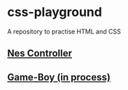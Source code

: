 # css-playground
A repository to practise HTML and CSS

## [Nes Controller](https://fjavierlh.is-a.dev/css-playground/nes-controller/index.html)


## [Game-Boy (in process)](https://fjavierlh.is-a.dev/css-playground/gameboy/index.html)